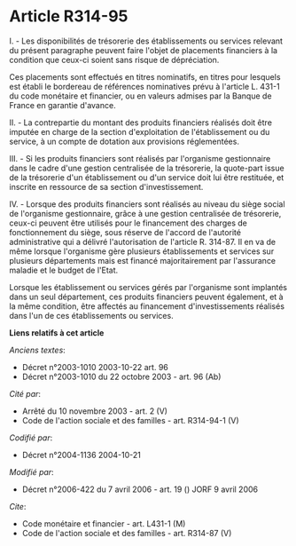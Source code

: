 # Article R314-95

I. - Les disponibilités de trésorerie des établissements ou services relevant du présent paragraphe peuvent faire l'objet de
placements financiers à la condition que ceux-ci soient sans risque de dépréciation.

Ces placements sont effectués en titres nominatifs, en titres pour lesquels est établi le bordereau de références nominatives
prévu à l'article L. 431-1 du code monétaire et financier, ou en valeurs admises par la Banque de France en garantie
d'avance.

II. - La contrepartie du montant des produits financiers réalisés doit être imputée en charge de la section d'exploitation de
l'établissement ou du service, à un compte de dotation aux provisions réglementées.

III. - Si les produits financiers sont réalisés par l'organisme gestionnaire dans le cadre d'une gestion centralisée de la
trésorerie, la quote-part issue de la trésorerie d'un établissement ou d'un service doit lui être restituée, et inscrite en
ressource de sa section d'investissement.

IV. - Lorsque des produits financiers sont réalisés au niveau du siège social de l'organisme gestionnaire, grâce à une
gestion centralisée de trésorerie, ceux-ci peuvent être utilisés pour le financement des charges de fonctionnement du siège,
sous réserve de l'accord de l'autorité administrative qui a délivré l'autorisation de l'article R. 314-87. Il en va de même
lorsque l'organisme gère plusieurs établissements et services sur plusieurs départements mais est financé majoritairement par
l'assurance maladie et le budget de l'Etat.

Lorsque les établissement ou services gérés par l'organisme sont implantés dans un seul département, ces produits financiers
peuvent également, et à la même condition, être affectés au financement d'investissements réalisés dans l'un de ces
établissements ou services.

**Liens relatifs à cet article**

_Anciens textes_:

  - Décret n°2003-1010 2003-10-22 art. 96
  - Décret n°2003-1010 du 22 octobre 2003 - art. 96 (Ab)

_Cité par_:

  - Arrêté du 10 novembre 2003 - art. 2 (V)
  - Code de l'action sociale et des familles - art. R314-94-1 (V)

_Codifié par_:

  - Décret n°2004-1136 2004-10-21

_Modifié par_:

  - Décret n°2006-422 du 7 avril 2006 - art. 19 () JORF 9 avril 2006

_Cite_:

  - Code monétaire et financier - art. L431-1 (M)
  - Code de l'action sociale et des familles - art. R314-87 (V)
